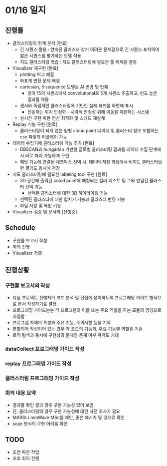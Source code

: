 # 01/16 일지
## 진행률
* 클러스터링의 한계 분석 [완료]
    * 긴 시퀸스 활용 : 연속된 클러스터 찾기 어려운 문제점으로 긴 시퀸스 포착하여 짧은 시퀸스를 평가하는 모델 적용
    * 지도 클러스터링 학습 : 지도 클러스터링에 필요한 툴 제작을 결정
* Visualizer 재구현 [완료]
    * plotting 버그 해결
    * 좌표계 변환 문제 해결
    * cartesian, 5 sequence 모델로 AI 변경 및 탑재
        * 길이 15의 시퀸스에서 convolutional로 5개 시퀸스 추출하고, 빈도 높은 결과를 채용
    * 센서와 독립적인 클러스터링에 기반한 실제 좌표를 화면에 표시
        * 진동하는 위치 안정화 - 시각적 안정성 위해 이동을 제한하는 시스템
    * 실시간 구현 위한 연산 최적화 및 스레드 재설계
* Replay 기능 구현 [완료]
    * 클러스터링이 되지 않은 원형 cloud point 데이터 및 클러스터 정보 포함하는 csv 파일의 리플레이 가능
* 데이터 수집기에 클러스터링 기능 추가 [완료]
    * DBSCAN과 hungarian 기반한 글로벌 클러스터링 결과를 데이터 수집 단계에서 바로 처리 가능하게 구현
    * 해당 기능에 연결된 체크박스 선택 시, 데이터 저장 과정에서 비지도 클러스터링 한 결과도 동시에 저장
* 지도 클러스터링에 필요한 labeling tool 구현 [완료]
    * 3D 공간에 출력된 colud point에 매칭되는 컬러 리스트 및 그와 연결된 클러스터 선택 기능
        * 선택된 클러스터에 대한 3D 하이라이팅 기능 
    * 선택된 클러스터에 대한 합치기 기능과 클러스터 변경 기능
    * 파일 저장 및 복원 기능
* Visualizer 검증 및 문서화 [진행중]

## Schedule
* 구현물 보고서 작성
* 회의 진행
* Visualizer 검증

## 진행상황
### 구현물 보고서의 작성
* 다음 프로젝트 진행자가 코드 분석 및 편집에 용이하도록 프로그래밍 가이드 형식으로 문서 작성하기로 결정
* 프로그래밍 가이드는는 각 프로그램의 이름 또는 주요 역할을 하는 모듈의 명칭으로 지정함
* 프로그램 자체의 특성과 주요 기능, 주의사항 등을 기록
* 분할되어 작성되어 있는 경우 각 코드의 기능과, 주요 기능별 역할을 기술
* 로직 탐색과 동시에 구현상의 문제점 존재 여부 파악도 기대

### dataCollect 프로그래밍 가이드 작성
### replay 프로그래밍 가이드 작성
### 클러스터링 프로그래밍 가이드 작성
### 회의 내용 요약
* 결과물 확인 결과 향후 구현 가능성 있어 보임
* 단, 클러스터링의 경우 구현 가능성에 대한 사전 조사가 필요
* MARS나 mmWave MSc를 제안, 좋은 예시가 될 것으로 확인
* scan 방식의 구현 어려움 확인

## TODO
* 오전 파견 작업
* 오후 회의 진행

